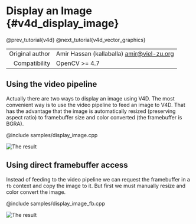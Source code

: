 # Display an Image {#v4d_display_image}

@prev_tutorial{v4d}
@next_tutorial{v4d_vector_graphics}

|    |    |
| -: | :- |
| Original author | Amir Hassan (kallaballa) <amir@viel-zu.org> |
| Compatibility | OpenCV >= 4.7 |

## Using the video pipeline
Actually there are two ways to display an image using V4D. The most convenient way is to use the video pipeline to feed an image to V4D. That has the advantage that the image is automatically resized (preserving aspect ratio) to framebuffer size and color converted (the framebuffer is BGRA).

@include samples/display_image.cpp

![The result](doc/display_image.png)

## Using direct framebuffer access
Instead of feeding to the video pipeline we can request the framebuffer in a ```fb``` context and copy the image to it. But first we must manually resize and color convert the image.

@include samples/display_image_fb.cpp

![The result](doc/display_image_fb.png)

